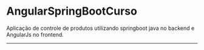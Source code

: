 # AngularSpringBootCurso

Aplicação de controle de produtos utilizando springboot java no backend e AngularJs no frontend.


___
